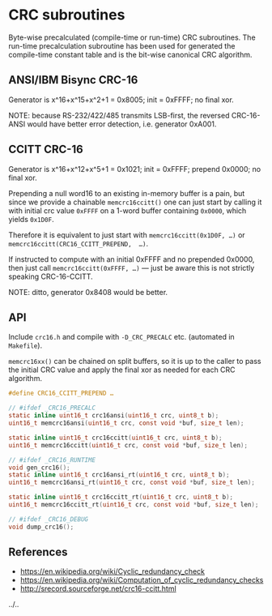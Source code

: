 # CRC subroutines

Byte-wise precalculated (compile-time or run-time) CRC subroutines.
The run-time precalculation subroutine has been used for generated the compile-time constant table and is the bit-wise canonical CRC algorithm.

## ANSI/IBM Bisync CRC-16
Generator is x^16+x^15+x^2+1 = 0x8005; init = 0xFFFF; no final xor.

NOTE: because RS-232/422/485 transmits LSB-first, the reversed CRC-16-ANSI would have better error detection, i.e. generator 0xA001. 

## CCITT CRC-16
Generator is x^16+x^12+x^5+1 = 0x1021; init = 0xFFFF; prepend 0x0000; no final xor.

Prepending a null word16 to an existing in-memory buffer is a pain, but since we provide a chainable `memcrc16ccitt()` one can just start by calling it with initial crc value `0xFFFF` on a 1-word buffer containing `0x0000`, which yields `0x1D0F`.

Therefore it is equivalent to just start with `memcrc16ccitt(0x1D0F, …)` or `memcrc16ccitt(CRC16_CCITT_PREPEND,  …)`.

If instructed to compute with an initial 0xFFFF and no prepended 0x0000, then just call `memcrc16ccitt(0xFFFF, …)` — just be aware this is not strictly speaking CRC-16-CCITT.

NOTE: ditto, generator 0x8408 would be better. 

## API
Include `crc16.h` and compile with `-D_CRC_PRECALC` etc. (automated in `Makefile`).

`memcrc16xx()` can be chained on split buffers, so it is up to the caller to pass the initial CRC value and apply the final xor as needed for each CRC algorithm.

```C
#define CRC16_CCITT_PREPEND …

// #ifdef _CRC16_PRECALC
static inline uint16_t crc16ansi(uint16_t crc, uint8_t b);
uint16_t memcrc16ansi(uint16_t crc, const void *buf, size_t len);

static inline uint16_t crc16ccitt(uint16_t crc, uint8_t b);
uint16_t memcrc16ccitt(uint16_t crc, const void *buf, size_t len);

// #ifdef _CRC16_RUNTIME
void gen_crc16();
static inline uint16_t crc16ansi_rt(uint16_t crc, uint8_t b);
uint16_t memcrc16ansi_rt(uint16_t crc, const void *buf, size_t len);

static inline uint16_t crc16ccitt_rt(uint16_t crc, uint8_t b);
uint16_t memcrc16ccitt_rt(uint16_t crc, const void *buf, size_t len);

// #ifdef _CRC16_DEBUG
void dump_crc16();
```

## References
- https://en.wikipedia.org/wiki/Cyclic_redundancy_check
- https://en.wikipedia.org/wiki/Computation_of_cyclic_redundancy_checks
- http://srecord.sourceforge.net/crc16-ccitt.html

../..